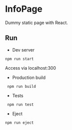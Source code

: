 # InfoPage

Dummy static page with React.


## Run

- Dev server
```
npm run start

```

Access via localhost:300

- Production build

```
 npm run build
```

- Tests

```
 npm run test
```

- Eject

```
npm run eject
```
